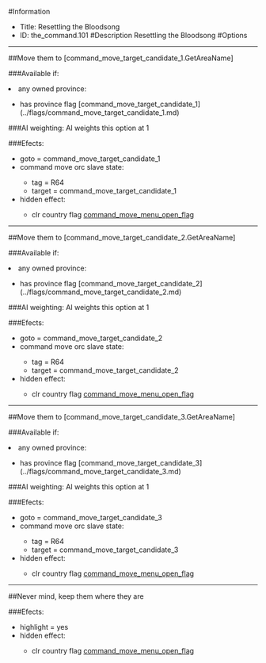 #Information
 - Title: Resettling the Bloodsong
 - ID: the_command.101
#Description
Resettling the Bloodsong
#Options

___
##Move them to [command_move_target_candidate_1.GetAreaName]

###Available if:
<li>any owned province:</li><ul><li>has province flag [command_move_target_candidate_1](../flags/command_move_target_candidate_1.md)</li></ul>

###AI weighting:
AI weights this option at 1


###Efects:<ul><li>goto = command_move_target_candidate_1</li><li>command move orc slave state:</li><ul><li>tag = R64</li><li>target = command_move_target_candidate_1</li></ul><li>hidden effect:</li><ul><li>clr country flag [command_move_menu_open_flag](../flags/command_move_menu_open_flag.md)</li></ul></ul>

___
##Move them to [command_move_target_candidate_2.GetAreaName]

###Available if:
<li>any owned province:</li><ul><li>has province flag [command_move_target_candidate_2](../flags/command_move_target_candidate_2.md)</li></ul>

###AI weighting:
AI weights this option at 1


###Efects:<ul><li>goto = command_move_target_candidate_2</li><li>command move orc slave state:</li><ul><li>tag = R64</li><li>target = command_move_target_candidate_2</li></ul><li>hidden effect:</li><ul><li>clr country flag [command_move_menu_open_flag](../flags/command_move_menu_open_flag.md)</li></ul></ul>

___
##Move them to [command_move_target_candidate_3.GetAreaName]

###Available if:
<li>any owned province:</li><ul><li>has province flag [command_move_target_candidate_3](../flags/command_move_target_candidate_3.md)</li></ul>

###AI weighting:
AI weights this option at 1


###Efects:<ul><li>goto = command_move_target_candidate_3</li><li>command move orc slave state:</li><ul><li>tag = R64</li><li>target = command_move_target_candidate_3</li></ul><li>hidden effect:</li><ul><li>clr country flag [command_move_menu_open_flag](../flags/command_move_menu_open_flag.md)</li></ul></ul>

___
##Never mind, keep them where they are

###Efects:<ul><li>highlight = yes</li><li>hidden effect:</li><ul><li>clr country flag [command_move_menu_open_flag](../flags/command_move_menu_open_flag.md)</li></ul></ul>
